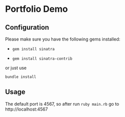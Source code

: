 # Portfolio Demo

## Configuration

Please make sure you have the following gems installed:

  * `gem install sinatra`

  * `gem install sinatra-contrib`

or just use

```
bundle install
```

## Usage

The default port is 4567, so after run `ruby main.rb` go to http://localhost:4567